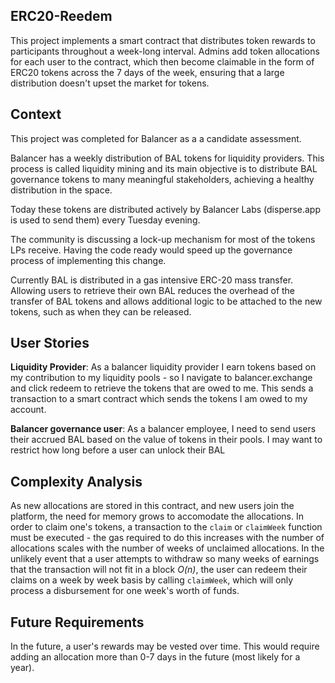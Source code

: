 ## ERC20-Reedem

This project implements a smart contract that distributes token rewards to participants throughout a week-long interval.
Admins add token allocations for each user to the contract, which then become claimable in the form of ERC20 tokens across the 7 days of the week, ensuring that a large distribution doesn't upset the market for tokens.

## Context

This project was completed for Balancer as a a candidate assessment.

Balancer has a weekly distribution of BAL tokens for liquidity providers. This process is called liquidity mining and its main objective is to distribute BAL governance tokens to many meaningful stakeholders, achieving a healthy distribution in the space.

Today these tokens are distributed actively by Balancer Labs (disperse.app is used to send them) every Tuesday evening. 

The community is discussing a lock-up mechanism for most of the tokens LPs receive. Having the code ready would speed up the governance process of implementing this change.

Currently BAL is distributed in a gas intensive ERC-20 mass transfer.   Allowing users to retrieve their own BAL reduces the overhead of the transfer of BAL tokens and allows additional logic to be attached to the new tokens, such as when they can be released.


## User Stories

__Liquidity Provider__: As a balancer liquidity provider I earn tokens based on my contribution to my liquidity pools - so I navigate to balancer.exchange and click redeem to retrieve the tokens that are owed to me.  This sends a transaction to a smart contract which sends the tokens I am owed to my account.

__Balancer governance user__: As a balancer employee, I need to send users their accrued BAL based on the value of tokens in their pools.  I may want to restrict how long before a user can unlock their BAL


## Complexity Analysis

As new allocations are stored in this contract, and new users join the platform, the need for memory grows to accomodate the allocations.
In order to claim one's tokens, a transaction to the `claim` or `claimWeek` function must be executed - the gas required to do this increases with the number of allocations scales with the number of weeks of unclaimed allocations.  In the unlikely event that a user attempts to withdraw so many weeks of earnings that the transaction will not fit in a block _O(n)_, the user can redeem their claims on a week by week basis by calling `claimWeek`, which will only process a disbursement for one week's worth of funds.

## Future Requirements

In the future, a user's rewards may be vested over time.  This would require adding an allocation more than 0-7 days in the future (most likely for a year). 
